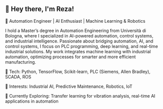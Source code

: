 ## 👋 Hey there, I'm Reza!
🚀 Automation Engineer | AI Enthusiast | Machine Learning & Robotics

I hold a Master’s degree in Automation Engineering from Università di Bologna, where I specialized in AI-powered automation, control systems, and industrial intelligence. Passionate about bridging automation, AI, and control systems, I focus on PLC programming, deep learning, and real-time industrial solutions. My work integrates machine learning with industrial automation, optimizing processes for smarter and more efficient manufacturing.

🔹 Tech: Python, TensorFlow, Scikit-learn, PLC (Siemens, Allen Bradley), SCADA, ROS

🔹 Interests: Industrial AI, Predictive Maintenance, Robotics, IoT

🔹 Currently Exploring: Transfer learning for vibration analysis, real-time AI applications in automation

<!--
**reza77gh/reza77gh** is a ✨ _special_ ✨ repository because its `README.md` (this file) appears on your GitHub profile.

Here are some ideas to get you started:

- 🔭 I’m currently working on ...
- 🌱 I’m currently learning ...
- 👯 I’m looking to collaborate on ...
- 🤔 I’m looking for help with ...
- 💬 Ask me about ...
- 📫 How to reach me: ...
- 😄 Pronouns: ...
- ⚡ Fun fact: ...
-->
